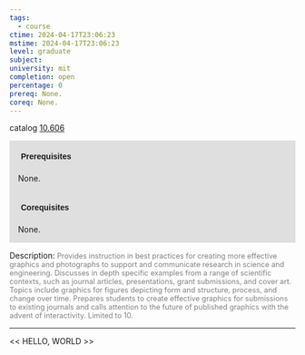 ```yaml
---
tags:
  - course
ctime: 2024-04-17T23:06:23
mstime: 2024-04-17T23:06:23
level: graduate
subject: 
university: mit
completion: open
percentage: 0
prereq: None.
coreq: None.
---
```


catalog [10.606](http://student.mit.edu/catalog/m10a.html#10.606)

<span style="display: block; padding: 15px; background-color: rgb(100, 100, 100, 0.2);"><font id="m_prereq416_0" style="display: block; font-family: Arial, sans-serif; font-weight: bold; padding: 5px">Prerequisites</font><br><span id="prereq416_0">None.</span></span>
<span style="display: block; padding: 15px; background-color: rgb(100, 100, 100, 0.2);"><font id="m_coreq416_0" style="display: block; font-family: Arial, sans-serif; font-weight: bold; padding: 5px">Corequisites</font><br><span id="coreq416_0">None.</span></span>

<font style="">Description:</font>
<font style="color: grey; font-size: 0.8rem;">Provides instruction in best practices for creating more effective graphics and photographs to support and communicate research in science and engineering. Discusses in depth specific examples from a range of scientific contexts, such as journal articles, presentations, grant submissions, and cover art. Topics include graphics for figures depicting form and structure, process, and change over time. Prepares students to create effective graphics for submissions to existing journals and calls attention to the future of published graphics with the advent of interactivity. Limited to 10.</font>



---

<< HELLO, WORLD >>
